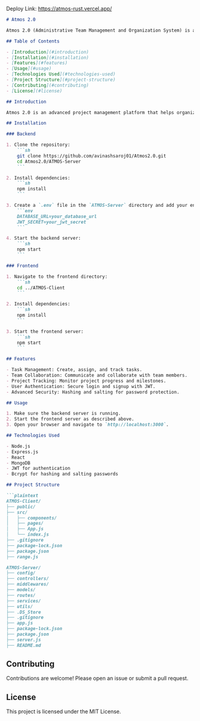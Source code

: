 Deploy Link: https://atmos-rust.vercel.app/


```markdown
# Atmos 2.0

Atmos 2.0 (Administrative Team Management and Organization System) is a comprehensive project management platform designed to streamline administrative tasks and enhance team collaboration.

## Table of Contents

- [Introduction](#introduction)
- [Installation](#installation)
- [Features](#features)
- [Usage](#usage)
- [Technologies Used](#technologies-used)
- [Project Structure](#project-structure)
- [Contributing](#contributing)
- [License](#license)

## Introduction

Atmos 2.0 is an advanced project management platform that helps organizations manage their projects efficiently. It provides features such as task management, team collaboration, project tracking, and more.

## Installation

### Backend

1. Clone the repository:
    ```sh
    git clone https://github.com/avinashsaroj01/Atmos2.0.git
    cd Atmos2.0/ATMOS-Server
    ```

2. Install dependencies:
    ```sh
    npm install
    ```

3. Create a `.env` file in the `ATMOS-Server` directory and add your environment variables:
    ```env
    DATABASE_URL=your_database_url
    JWT_SECRET=your_jwt_secret
    ```

4. Start the backend server:
    ```sh
    npm start
    ```

### Frontend

1. Navigate to the frontend directory:
    ```sh
    cd ../ATMOS-Client
    ```

2. Install dependencies:
    ```sh
    npm install
    ```

3. Start the frontend server:
    ```sh
    npm start
    ```

## Features

- Task Management: Create, assign, and track tasks.
- Team Collaboration: Communicate and collaborate with team members.
- Project Tracking: Monitor project progress and milestones.
- User Authentication: Secure login and signup with JWT.
- Advanced Security: Hashing and salting for password protection.

## Usage

1. Make sure the backend server is running.
2. Start the frontend server as described above.
3. Open your browser and navigate to `http://localhost:3000`.

## Technologies Used

- Node.js
- Express.js
- React
- MongoDB
- JWT for authentication
- Bcrypt for hashing and salting passwords

## Project Structure

```plaintext
ATMOS-Client/
├── public/
├── src/
│   ├── components/
│   ├── pages/
│   ├── App.js
│   └── index.js
├── .gitignore
├── package-lock.json
├── package.json
├── range.js

ATMOS-Server/
├── config/
├── controllers/
├── middlewares/
├── models/
├── routes/
├── services/
├── utils/
├── .DS_Store
├── .gitignore
├── app.js
├── package-lock.json
├── package.json
├── server.js
├── README.md
```

## Contributing

Contributions are welcome! Please open an issue or submit a pull request.

## License

This project is licensed under the MIT License.
```



